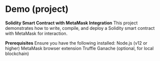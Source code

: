 ﻿# Demo (project)

**Solidity Smart Contract with MetaMask Integration**
This project demonstrates how to write, compile, and deploy a Solidity smart contract with MetaMask for interaction.

**Prerequisites**
Ensure you have the following installed:
Node.js (v12 or higher)
MetaMask browser extension
Truffle
Ganache (optional, for local blockchain)
